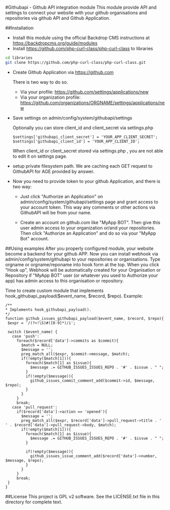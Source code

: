 #Githubapi - Github API integration module
This module provide API and settings to connect your website with your github organisations and repositories via github API and Github Application.



##Installation
  - Install this module using the official Backdrop CMS instructions at
  https://backdropcms.org/guide/modules
  - Install https://github.com/php-curl-class/php-curl-class to libraries
  
  ```bash
  cd libraries
  git clone https://github.com/php-curl-class/php-curl-class.git
  ```
  - Create Github Application via https://github.com
    
    There is two way to do so. 
    - Via your profile: https://github.com/settings/applications/new
    - Via your organization profile: https://github.com/organizations/ORGNAME/settings/applications/new
  
  - Save settings on admin/config/system/githubapi/settings
  
    Optionally you can store client_id and client_secret via settings.php
    ```
    $settings['githubapi_client_secret'] = 'YOUR_APP_CLIENT_SECRET';
    $settings['githubapi_client_id'] = 'YOUR_APP_CLIENT_ID';
    ```
    When client_id or client_secret stored via settings.php , you are not able to edit it on settings page.
    
  - setup private filesystem path. We are caching each GET request to GithubAPI for AGE provided by answer.
  
  - Now you need to provide token to your github Application, and there is two way:
    - Just click "Authorize an Application" on admin/config/system/githubapi/settings page and grant access to your account token.
    This way any comments or other actions via GithubAPI will be from your name.
    
    - Create an account on github.com like "MyApp BOT". Then give this user admin access to your organization or/and your repositories. Then click "Authorize an Application" and do so via your "MyApp Bot" account.
    
##Using examples
 After you properly configured module, your website become a backend for your github APP. Now you can install webhook via admin/config/system/githubapi to your repositories or organisations.
 Type orgname or orgname/reponame into hook form at the top.
 When you click "Hook up", Webhook will be automatically created for your Organisation or Repository if "MyApp BOT" user (or whatever you used to Authorize your app) has admin access to this organisation or repository.
 
 Time to create custom module that implements hook_githubapi_payload($event_name, $record, $repo). Example:
 ```
/**
 * Implements hook_githubapi_payload().
 */
function github_issues_githubapi_payload($event_name, $record, $repo){
  $expr = '/(?<!\S)#([0-9]*)/i';

  switch ($event_name) {
    case 'push':
      foreach($record['data']->commits as $commit){
        $match = NULL;
        $message = '';
        preg_match_all($expr, $commit->message, $match);
        if(!empty($match[1])){
          foreach($match[1] as $issue){
            $message .= GITHUB_ISSUES_ISSUES_REPO . '#' . $issue . " ";
          }
          if(!empty($message)){
            github_issues_commit_comment_add($commit->id, $message, $repo);
          }
        }
      }
      break;
    case 'pull_request':
      if($record['data']->action == 'opened'){
        $message = '';
        preg_match_all($expr, $record['data']->pull_request->title . ' ' . $record['data']->pull_request->body, $match);
        if(!empty($match[1])){
          foreach($match[1] as $issue){
            $message .= GITHUB_ISSUES_ISSUES_REPO . '#' . $issue . " ";
          }
  
          if(!empty($message)){
            github_issues_issue_comment_add($record['data']->number, $message, $repo);
          }
        }
      }
      break;
  }
}
```


##License
This project is GPL v2 software. See the LICENSE.txt file in this directory for
complete text.